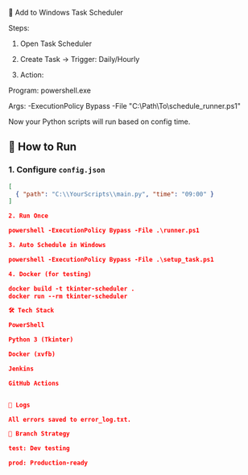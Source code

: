 🧰 Add to Windows Task Scheduler

Steps:

1. Open Task Scheduler


2. Create Task → Trigger: Daily/Hourly


3. Action:

Program: powershell.exe

Args: -ExecutionPolicy Bypass -File "C:\Path\To\schedule_runner.ps1"




Now your Python scripts will run based on config time.


## 🚀 How to Run

### 1. Configure `config.json`
```json
[
  { "path": "C:\\YourScripts\\main.py", "time": "09:00" }
]

2. Run Once

powershell -ExecutionPolicy Bypass -File .\runner.ps1

3. Auto Schedule in Windows

powershell -ExecutionPolicy Bypass -File .\setup_task.ps1

4. Docker (for testing)

docker build -t tkinter-scheduler .
docker run --rm tkinter-scheduler

🛠 Tech Stack

PowerShell

Python 3 (Tkinter)

Docker (xvfb)

Jenkins

GitHub Actions


📝 Logs

All errors saved to error_log.txt.

📂 Branch Strategy

test: Dev testing

prod: Production-ready

